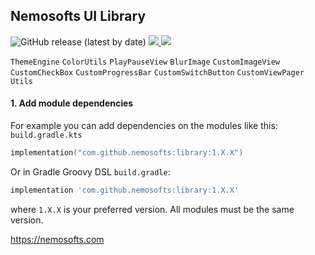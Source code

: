 ## Nemosofts UI Library
![GitHub release (latest by date)](https://img.shields.io/github/v/release/nemosofts/library)
<a href="https://github.com/nemosofts/library">
    <img src="https://komarev.com/ghpvc/?username=nemosofts&style=flat&color=red">
</a>
[![](https://jitpack.io/v/nemosofts/library.svg)](https://jitpack.io/#nemosofts/library)

`ThemeEngine`
`ColorUtils`
`PlayPauseView`
`BlurImage`
`CustomImageView`
`CustomCheckBox`
`CustomProgressBar`
`CustomSwitchButton`
`CustomViewPager`
`Utils`

#### 1. Add module dependencies
For example you can add dependencies on the modules like this:
`build.gradle.kts`


```kotlin
implementation("com.github.nemosofts:library:1.X.X")
```

Or in Gradle Groovy DSL `build.gradle`:

```groovy
implementation 'com.github.nemosofts:library:1.X.X'
```
where `1.X.X` is your preferred version. All modules must be the same version.

https://nemosofts.com

